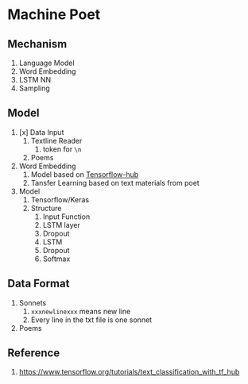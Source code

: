 # Machine Poet
## Mechanism
1. Language Model
1. Word Embedding
1. LSTM NN
1. Sampling
## Model
1. [x] Data Input
    1. Textline Reader
        1. token for `\n`
    1. Poems
1. Word Embedding
    1. Model based on [Tensorflow-hub](https://www.tensorflow.org/hub)
    1. Tansfer Learning based on text materials from poet
1. Model
    1. Tensorflow/Keras
    1. Structure
        1. Input Function
        1. LSTM layer
        1. Dropout
        1. LSTM
        1. Dropout
        1. Softmax
## Data Format
1. Sonnets
    1. `xxxnewlinexxx` means new line
    1. Every line in the txt file is one sonnet
1. Poems
## Reference
1. https://www.tensorflow.org/tutorials/text_classification_with_tf_hub